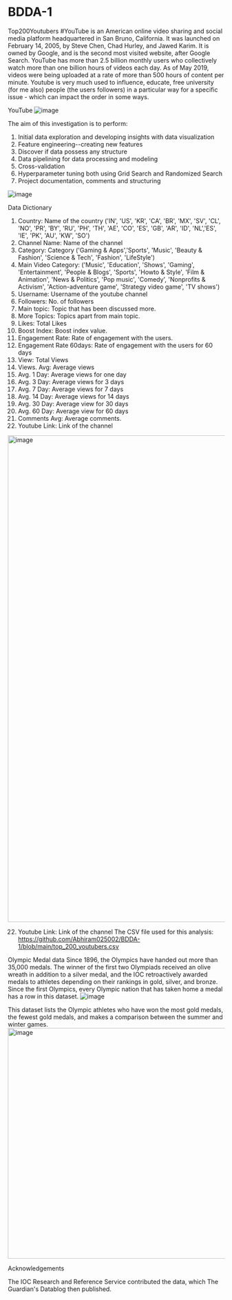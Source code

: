 # BDDA-1
Top200Youtubers
#YouTube is an American online video sharing and social media platform headquartered in San Bruno, California. It was launched on February 14, 2005, by Steve Chen, Chad Hurley, and Jawed Karim. It is owned by Google, and is the second most visited website, after Google Search. YouTube has more than 2.5 billion monthly users who collectively watch more than one billion hours of videos each day. As of May 2019, videos were being uploaded at a rate of more than 500 hours of content per minute. Youtube is very much used to influence, educate, free university (for me also) people (the users followers) in a particular way for a specific issue - which can impact the order in some ways.

YouTube
![image](https://user-images.githubusercontent.com/93213738/187185786-1b1e611b-899d-4ae6-9f1d-f6ceef4fe975.png)


The aim of this investigation is to perform:

1. Initial data exploration and developing insights with data visualization 
2. Feature engineering--creating new features
3. Discover if data possess any structure
4. Data pipelining for data processing and modeling
5. Cross-validation
6. Hyperparameter tuning both using Grid Search and Randomized Search
7. Project documentation, comments and structuring

![image](https://user-images.githubusercontent.com/93213738/187186037-74153cf7-83a0-4aed-8fcc-6ca1edc3c9c8.png)


Data Dictionary

1. Country: Name of the country 
('IN', 'US', 'KR', 'CA', 'BR', 'MX', 'SV', 'CL', 'NO', 'PR', 'BY', 'RU', 'PH', 'TH', 'AE', 'CO', 'ES', 'GB', 'AR', 'ID', 'NL','ES', 'IE', 'PK', 'AU', 'KW', 'SO')
2. Channel Name: Name of the channel
3. Category: Category ('Gaming & Apps','Sports', 'Music', 'Beauty & Fashion', 'Science & Tech', 'Fashion', 'LifeStyle')
4. Main Video Category: ('Music', 'Education', 'Shows', 'Gaming', 'Entertainment', 'People & Blogs', 'Sports', 'Howto & Style', 'Film & Animation', 'News & Politics', 'Pop music', 'Comedy', 'Nonprofits & Activism', 'Action-adventure game', 'Strategy video game', 'TV shows')
5. Username: Username of the youtube channel
6. Followers: No. of followers
7. Main topic: Topic that has been discussed more.
8. More Topics: Topics apart from main topic.
9. Likes: Total Likes
10. Boost Index: Boost index value.
11. Engagement Rate: Rate of engagement with the users.
12. Engagement Rate 60days: Rate of engagement with the users for 60 days
13. View: Total Views
14. Views. Avg: Average views
15. Avg. 1 Day: Average views for one day
16. Avg. 3 Day: Average views for 3 days
17. Avg. 7 Day: Average views for 7 days
18. Avg. 14 Day: Average views for 14 days
19. Avg. 30 Day: Average view for 30 days
20. Avg. 60 Day: Average view for 60 days
21. Comments Avg: Average comments.
22. Youtube Link: Link of the channel

<img width="1131" alt="image" src="https://user-images.githubusercontent.com/93213738/187185585-25a7035d-edc5-49ba-95d9-da9c62aa2f5f.png">

22. Youtube Link: Link of the channel
The CSV file used for this analysis: https://github.com/Abhiram025002/BDDA-1/blob/main/top_200_youtubers.csv



Olympic Medal data
Since 1896, the Olympics have handed out more than 35,000 medals. The winner of the first two Olympiads received an olive wreath in addition to a silver medal, and the IOC retroactively awarded medals to athletes depending on their rankings in gold, silver, and bronze. Since the first Olympics, every Olympic nation that has taken home a medal has a row in this dataset.
![image](https://user-images.githubusercontent.com/93213738/187193626-53e69fc2-ee97-462f-9c70-3154445530d5.png)



This dataset lists the Olympic athletes who have won the most gold medals, the fewest gold medals, and makes a comparison between the summer and winter games.
<img width="536" alt="image" src="https://user-images.githubusercontent.com/93213738/187193887-5db381fd-ce9d-4a35-a6c8-d861d0f3a045.png">


Acknowledgements

The IOC Research and Reference Service contributed the data, which The Guardian's Datablog then published.
